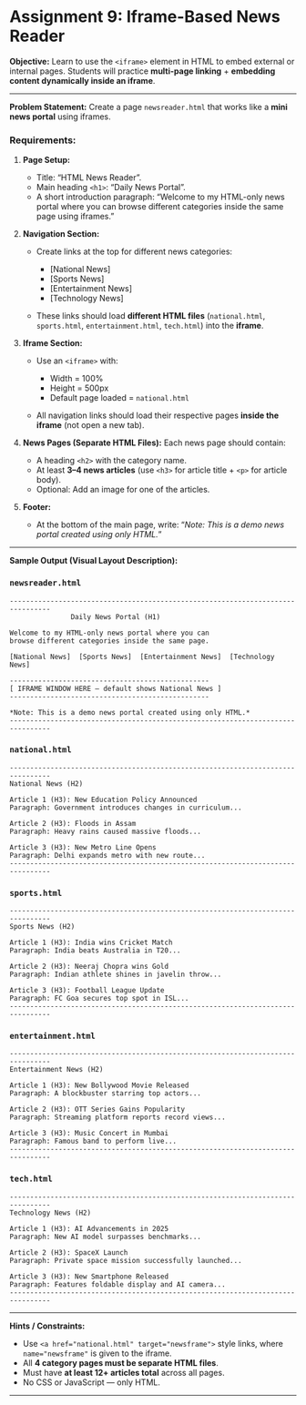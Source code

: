 # Assignment 9: **Iframe-Based News Reader**

**Objective:**
Learn to use the `<iframe>` element in HTML to embed external or internal pages. Students will practice **multi-page linking** + **embedding content dynamically inside an iframe**.

---

**Problem Statement:**
Create a page `newsreader.html` that works like a **mini news portal** using iframes.

### Requirements:

1. **Page Setup:**

   * Title: “HTML News Reader”.
   * Main heading `<h1>`: “Daily News Portal”.
   * A short introduction paragraph: “Welcome to my HTML-only news portal where you can browse different categories inside the same page using iframes.”

2. **Navigation Section:**

   * Create links at the top for different news categories:

     * \[National News]
     * \[Sports News]
     * \[Entertainment News]
     * \[Technology News]
   * These links should load **different HTML files** (`national.html`, `sports.html`, `entertainment.html`, `tech.html`) into the **iframe**.

3. **Iframe Section:**

   * Use an `<iframe>` with:

     * Width = 100%
     * Height = 500px
     * Default page loaded = `national.html`
   * All navigation links should load their respective pages **inside the iframe** (not open a new tab).

4. **News Pages (Separate HTML Files):**
   Each news page should contain:

   * A heading `<h2>` with the category name.
   * At least **3–4 news articles** (use `<h3>` for article title + `<p>` for article body).
   * Optional: Add an image for one of the articles.

5. **Footer:**

   * At the bottom of the main page, write:
     “*Note: This is a demo news portal created using only HTML.*”

---

**Sample Output (Visual Layout Description):**

### `newsreader.html`

```
--------------------------------------------------------------------------------
               Daily News Portal (H1)

Welcome to my HTML-only news portal where you can 
browse different categories inside the same page.

[National News]  [Sports News]  [Entertainment News]  [Technology News]

-------------------------------------------------
[ IFRAME WINDOW HERE – default shows National News ]
-------------------------------------------------

*Note: This is a demo news portal created using only HTML.*
--------------------------------------------------------------------------------
```

### `national.html`

```
--------------------------------------------------------------------------------
National News (H2)

Article 1 (H3): New Education Policy Announced
Paragraph: Government introduces changes in curriculum...

Article 2 (H3): Floods in Assam
Paragraph: Heavy rains caused massive floods...

Article 3 (H3): New Metro Line Opens
Paragraph: Delhi expands metro with new route...
--------------------------------------------------------------------------------
```

### `sports.html`

```
--------------------------------------------------------------------------------
Sports News (H2)

Article 1 (H3): India wins Cricket Match
Paragraph: India beats Australia in T20...

Article 2 (H3): Neeraj Chopra wins Gold
Paragraph: Indian athlete shines in javelin throw...

Article 3 (H3): Football League Update
Paragraph: FC Goa secures top spot in ISL...
--------------------------------------------------------------------------------
```

### `entertainment.html`

```
--------------------------------------------------------------------------------
Entertainment News (H2)

Article 1 (H3): New Bollywood Movie Released
Paragraph: A blockbuster starring top actors...

Article 2 (H3): OTT Series Gains Popularity
Paragraph: Streaming platform reports record views...

Article 3 (H3): Music Concert in Mumbai
Paragraph: Famous band to perform live...
--------------------------------------------------------------------------------
```

### `tech.html`

```
--------------------------------------------------------------------------------
Technology News (H2)

Article 1 (H3): AI Advancements in 2025
Paragraph: New AI model surpasses benchmarks...

Article 2 (H3): SpaceX Launch
Paragraph: Private space mission successfully launched...

Article 3 (H3): New Smartphone Released
Paragraph: Features foldable display and AI camera...
--------------------------------------------------------------------------------
```

---

**Hints / Constraints:**

* Use `<a href="national.html" target="newsframe">` style links, where `name="newsframe"` is given to the iframe.
* All **4 category pages must be separate HTML files**.
* Must have **at least 12+ articles total** across all pages.
* No CSS or JavaScript — only HTML.

---
